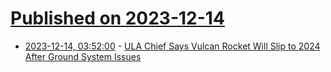 # [Published on 2023-12-14](index.md)

* [2023-12-14, 03:52:00](https://soylentnews.org/article.pl?sid=23/12/12/0724228&from=rss) - [ULA Chief Says Vulcan Rocket Will Slip to 2024 After Ground System Issues](https://soylentnews.org/article.pl?sid=23/12/12/0724228&from=rss)
